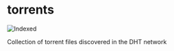 torrents 
========
![Indexed](https://img.shields.io/badge/indexed-85379-blue)

Collection of torrent files discovered in the DHT network
